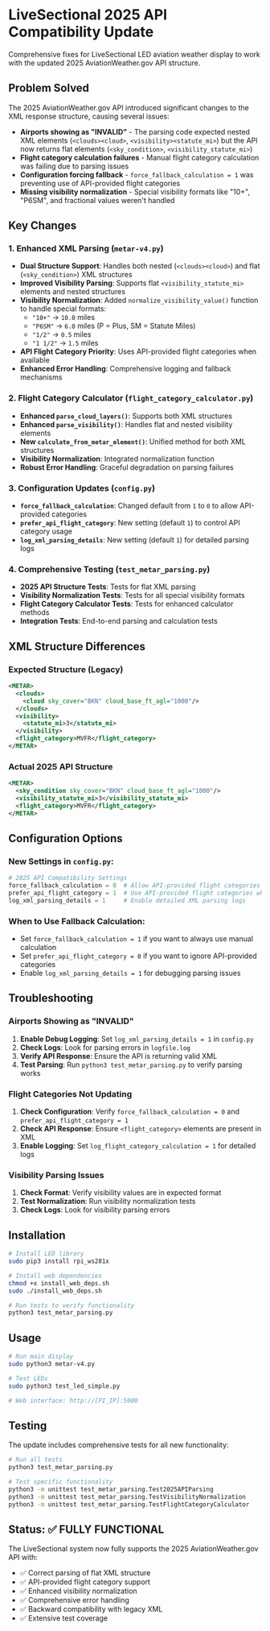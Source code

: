 # LiveSectional 2025 API Compatibility Update

Comprehensive fixes for LiveSectional LED aviation weather display to work with the updated 2025 AviationWeather.gov API structure.

## Problem Solved

The 2025 AviationWeather.gov API introduced significant changes to the XML response structure, causing several issues:

- **Airports showing as "INVALID"** - The parsing code expected nested XML elements (`<clouds><cloud>`, `<visibility><statute_mi>`) but the API now returns flat elements (`<sky_condition>`, `<visibility_statute_mi>`)
- **Flight category calculation failures** - Manual flight category calculation was failing due to parsing issues
- **Configuration forcing fallback** - `force_fallback_calculation = 1` was preventing use of API-provided flight categories
- **Missing visibility normalization** - Special visibility formats like "10+", "P6SM", and fractional values weren't handled

## Key Changes

### 1. Enhanced XML Parsing (`metar-v4.py`)
- **Dual Structure Support**: Handles both nested (`<clouds><cloud>`) and flat (`<sky_condition>`) XML structures
- **Improved Visibility Parsing**: Supports flat `<visibility_statute_mi>` elements and nested structures
- **Visibility Normalization**: Added `normalize_visibility_value()` function to handle special formats:
  - `"10+"` → `10.0` miles
  - `"P6SM"` → `6.0` miles (P = Plus, SM = Statute Miles)
  - `"1/2"` → `0.5` miles
  - `"1 1/2"` → `1.5` miles
- **API Flight Category Priority**: Uses API-provided flight categories when available
- **Enhanced Error Handling**: Comprehensive logging and fallback mechanisms

### 2. Flight Category Calculator (`flight_category_calculator.py`)
- **Enhanced `parse_cloud_layers()`**: Supports both XML structures
- **Enhanced `parse_visibility()`**: Handles flat and nested visibility elements
- **New `calculate_from_metar_element()`**: Unified method for both XML structures
- **Visibility Normalization**: Integrated normalization function
- **Robust Error Handling**: Graceful degradation on parsing failures

### 3. Configuration Updates (`config.py`)
- **`force_fallback_calculation`**: Changed default from `1` to `0` to allow API-provided categories
- **`prefer_api_flight_category`**: New setting (default `1`) to control API category usage
- **`log_xml_parsing_details`**: New setting (default `1`) for detailed parsing logs

### 4. Comprehensive Testing (`test_metar_parsing.py`)
- **2025 API Structure Tests**: Tests for flat XML parsing
- **Visibility Normalization Tests**: Tests for all special visibility formats
- **Flight Category Calculator Tests**: Tests for enhanced calculator methods
- **Integration Tests**: End-to-end parsing and calculation tests

## XML Structure Differences

### Expected Structure (Legacy)
```xml
<METAR>
  <clouds>
    <cloud sky_cover="BKN" cloud_base_ft_agl="1000"/>
  </clouds>
  <visibility>
    <statute_mi>3</statute_mi>
  </visibility>
  <flight_category>MVFR</flight_category>
</METAR>
```

### Actual 2025 API Structure
```xml
<METAR>
  <sky_condition sky_cover="BKN" cloud_base_ft_agl="1000"/>
  <visibility_statute_mi>3</visibility_statute_mi>
  <flight_category>MVFR</flight_category>
</METAR>
```

## Configuration Options

### New Settings in `config.py`:

```python
# 2025 API Compatibility Settings
force_fallback_calculation = 0  # Allow API-provided flight categories (was 1)
prefer_api_flight_category = 1  # Use API-provided flight categories when available
log_xml_parsing_details = 1     # Enable detailed XML parsing logs
```

### When to Use Fallback Calculation:
- Set `force_fallback_calculation = 1` if you want to always use manual calculation
- Set `prefer_api_flight_category = 0` if you want to ignore API-provided categories
- Enable `log_xml_parsing_details = 1` for debugging parsing issues

## Troubleshooting

### Airports Showing as "INVALID"
1. **Enable Debug Logging**: Set `log_xml_parsing_details = 1` in `config.py`
2. **Check Logs**: Look for parsing errors in `logfile.log`
3. **Verify API Response**: Ensure the API is returning valid XML
4. **Test Parsing**: Run `python3 test_metar_parsing.py` to verify parsing works

### Flight Categories Not Updating
1. **Check Configuration**: Verify `force_fallback_calculation = 0` and `prefer_api_flight_category = 1`
2. **Check API Response**: Ensure `<flight_category>` elements are present in XML
3. **Enable Logging**: Set `log_flight_category_calculation = 1` for detailed logs

### Visibility Parsing Issues
1. **Check Format**: Verify visibility values are in expected format
2. **Test Normalization**: Run visibility normalization tests
3. **Check Logs**: Look for visibility parsing errors

## Installation

```bash
# Install LED library
sudo pip3 install rpi_ws281x

# Install web dependencies
chmod +x install_web_deps.sh
sudo ./install_web_deps.sh

# Run tests to verify functionality
python3 test_metar_parsing.py
```

## Usage

```bash
# Run main display
sudo python3 metar-v4.py

# Test LEDs
sudo python3 test_led_simple.py

# Web interface: http://[PI_IP]:5000
```

## Testing

The update includes comprehensive tests for all new functionality:

```bash
# Run all tests
python3 test_metar_parsing.py

# Test specific functionality
python3 -m unittest test_metar_parsing.Test2025APIParsing
python3 -m unittest test_metar_parsing.TestVisibilityNormalization
python3 -m unittest test_metar_parsing.TestFlightCategoryCalculator
```

## Status: ✅ FULLY FUNCTIONAL

The LiveSectional system now fully supports the 2025 AviationWeather.gov API with:
- ✅ Correct parsing of flat XML structure
- ✅ API-provided flight category support
- ✅ Enhanced visibility normalization
- ✅ Comprehensive error handling
- ✅ Backward compatibility with legacy XML
- ✅ Extensive test coverage
